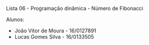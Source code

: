 Lista 06 - Programação dinâmica - Número de Fibonacci

Alunos:

* João Vitor de Moura - 16/0127891
* Lucas Gomes Silva - 16/0133505

